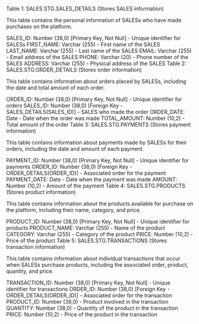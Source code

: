 Table 1: SALES.STG.SALES_DETAILS (Stores SALES information)

This table contains the personal information of SALESs who have made purchases on the platform.

SALES_ID: Number (38,0) [Primary Key, Not Null] - Unique identifier for SALESs
FIRST_NAME: Varchar (255) - First name of the SALES
LAST_NAME: Varchar (255) - Last name of the SALES
EMAIL: Varchar (255) - Email address of the SALES
PHONE: Varchar (20) - Phone number of the SALES
ADDRESS: Varchar (255) - Physical address of the SALES
Table 2: SALES.STG.ORDER_DETAILS (Stores order information)

This table contains information about orders placed by SALESs, including the date and total amount of each order.

ORDER_ID: Number (38,0) [Primary Key, Not Null] - Unique identifier for orders
SALES_ID: Number (38,0) [Foreign Key - SALES_DETAILS(SALES_ID)] - SALES who made the order
ORDER_DATE: Date - Date when the order was made
TOTAL_AMOUNT: Number (10,2) - Total amount of the order
Table 3: SALES.STG.PAYMENTS (Stores payment information)

This table contains information about payments made by SALESs for their orders, including the date and amount of each payment.

PAYMENT_ID: Number (38,0) [Primary Key, Not Null] - Unique identifier for payments
ORDER_ID: Number (38,0) [Foreign Key - ORDER_DETAILS(ORDER_ID)] - Associated order for the payment
PAYMENT_DATE: Date - Date when the payment was made
AMOUNT: Number (10,2) - Amount of the payment
Table 4: SALES.STG.PRODUCTS (Stores product information)

This table contains information about the products available for purchase on the platform, including their name, category, and price.

PRODUCT_ID: Number (38,0) [Primary Key, Not Null] - Unique identifier for products
PRODUCT_NAME: Varchar (255) - Name of the product
CATEGORY: Varchar (255) - Category of the product
PRICE: Number (10,2) - Price of the product
Table 5: SALES.STG.TRANSACTIONS (Stores transaction information)

This table contains information about individual transactions that occur when SALESs purchase products, including the associated order, product, quantity, and price.

TRANSACTION_ID: Number (38,0) [Primary Key, Not Null] - Unique identifier for transactions
ORDER_ID: Number (38,0) [Foreign Key - ORDER_DETAILS(ORDER_ID)] - Associated order for the transaction
PRODUCT_ID: Number (38,0) - Product involved in the transaction
QUANTITY: Number (38,0) - Quantity of the product in the transaction
PRICE: Number (10,2) - Price of the product in the transaction